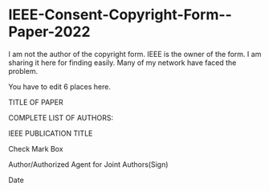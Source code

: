 # IEEE-Consent-Copyright-Form--Paper-2022

I am not the author of the copyright form. IEEE is the owner of the form. I am sharing it here for finding easily. Many of my network have faced the problem.

You have to edit 6 places here.

TITLE OF PAPER

COMPLETE LIST OF AUTHORS: 

IEEE PUBLICATION TITLE

Check Mark Box

Author/Authorized Agent for Joint Authors(Sign)

Date
